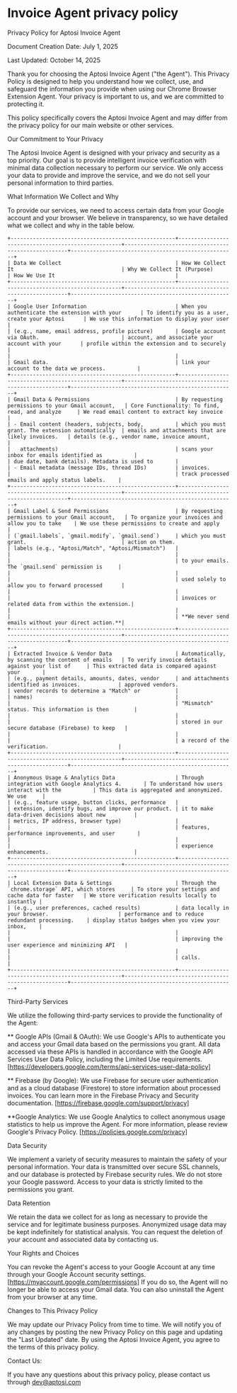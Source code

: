 # Invoice Agent privacy policy 

Privacy Policy for Aptosi Invoice Agent

Document Creation Date: July 1, 2025

Last Updated: October 14, 2025

Thank you for choosing the Aptosi Invoice Agent ("the Agent"). This Privacy Policy is designed to help you understand how we collect, use, and safeguard the information you provide when using our Chrome Browser Extension Agent. Your privacy is important to us, and we are committed to protecting it.

This policy specifically covers the Aptosi Invoice Agent and may differ from the privacy policy for our main website or other services.

Our Commitment to Your Privacy

The Aptosi Invoice Agent is designed with your privacy and security as a top priority. Our goal is to provide intelligent invoice verification with minimal data collection necessary to perform our service. We only access your data to provide and improve the service, and we do not sell your personal information to third parties.

What Information We Collect and Why

To provide our services, we need to access certain data from your Google account and your browser. We believe in transparency, so we have detailed what we collect and why in the table below.

```
+----------------------------------------------------+----------------------------------------------------+----------------------------------------------------+----------------------------------------------------+
| Data We Collect                                    | How We Collect It                                  | Why We Collect It (Purpose)                        | How We Use It                                      |
+----------------------------------------------------+----------------------------------------------------+----------------------------------------------------+----------------------------------------------------+
| Google User Information                            | When you authenticate the extension with your      | To identify you as a user, create your Aptosi      | We use this information to display your user       |
| (e.g., name, email address, profile picture)       | Google account via OAuth.                          | account, and associate your account with your      | profile within the extension and to securely       |
|                                                    |                                                    | Gmail data.                                        | link your account to the data we process.          |
+----------------------------------------------------+----------------------------------------------------+----------------------------------------------------+----------------------------------------------------+
| Gmail Data & Permissions                           | By requesting permissions to your Gmail account,   | Core Functionality: To find, read, and analyze     | We read email content to extract key invoice       |
| - Email content (headers, subjects, body,          | which you must grant. The extension automatically  | emails and attachments that are likely invoices.   | details (e.g., vendor name, invoice amount,        |
|   attachments)                                     | scans your inbox for emails identified as          |                                                    | due date, bank details). Metadata is used to       |
| - Email metadata (message IDs, thread IDs)         | invoices.                                          |                                                    | track processed emails and apply status labels.    |
+----------------------------------------------------+----------------------------------------------------+----------------------------------------------------+----------------------------------------------------+
| Gmail Label & Send Permissions                     | By requesting permissions to your Gmail account,   | To organize your invoices and allow you to take    | We use these permissions to create and apply       |
| (`gmail.labels`, `gmail.modify`, `gmail.send`)     | which you must grant.                              | action on them.                                    | labels (e.g., "Aptosi/Match", "Aptosi/Mismatch")   |
|                                                    |                                                    |                                                    | to your emails. The `gmail.send` permission is     |
|                                                    |                                                    |                                                    | used solely to allow you to forward processed      |
|                                                    |                                                    |                                                    | invoices or related data from within the extension.|
|                                                    |                                                    |                                                    | **We never send emails without your direct action.**|
+----------------------------------------------------+----------------------------------------------------+----------------------------------------------------+----------------------------------------------------+
| Extracted Invoice & Vendor Data                    | Automatically, by scanning the content of emails   | To verify invoice details against your list of     | This extracted data is compared against your       |
| (e.g., payment details, amounts, dates, vendor     | and attachments identified as invoices.            | approved vendors.                                  | vendor records to determine a "Match" or           |
| names)                                             |                                                    |                                                    | "Mismatch" status. This information is then        |
|                                                    |                                                    |                                                    | stored in our secure database (Firebase) to keep   |
|                                                    |                                                    |                                                    | a record of the verification.                      |
+----------------------------------------------------+----------------------------------------------------+----------------------------------------------------+----------------------------------------------------+
| Anonymous Usage & Analytics Data                   | Through integration with Google Analytics 4.       | To understand how users interact with the          | This data is aggregated and anonymized. We use     |
| (e.g., feature usage, button clicks, performance   |                                                    | extension, identify bugs, and improve our product. | it to make data-driven decisions about new         |
| metrics, IP address, browser type)                 |                                                    |                                                    | features, performance improvements, and user       |
|                                                    |                                                    |                                                    | experience enhancements.                           |
+----------------------------------------------------+----------------------------------------------------+----------------------------------------------------+----------------------------------------------------+
| Local Extension Data & Settings                    | Through the `chrome.storage` API, which stores     | To store your settings and cache data for faster   | We store verification results locally to instantly |
| (e.g., user preferences, cached results)           | data locally in your browser.                      | performance and to reduce redundant processing.    | display status badges when you view your inbox,    |
|                                                    |                                                    |                                                    | improving the user experience and minimizing API   |
|                                                    |                                                    |                                                    | calls.                                             |
+----------------------------------------------------+----------------------------------------------------+----------------------------------------------------+----------------------------------------------------+
```

Third-Party Services

We utilize the following third-party services to provide the functionality of the Agent:

** Google APIs (Gmail & OAuth): We use Google's APIs to authenticate you and access your Gmail data based on the permissions you grant. All data accessed via these APIs is handled in accordance with the Google API Services User Data Policy, including the Limited Use requirements. [https://developers.google.com/terms/api-services-user-data-policy]

** Firebase (by Google): We use Firebase for secure user authentication and as a cloud database (Firestore) to store information about processed invoices. You can learn more in the Firebase Privacy and Security documentation. [https://firebase.google.com/support/privacy]

**Google Analytics: We use Google Analytics to collect anonymous usage statistics to help us improve the Agent. For more information, please review Google's Privacy Policy. [https://policies.google.com/privacy]

Data Security

We implement a variety of security measures to maintain the safety of your personal information. Your data is transmitted over secure SSL channels, and our database is protected by Firebase security rules. We do not store your Google password. Access to your data is strictly limited to the permissions you grant.

Data Retention

We retain the data we collect for as long as necessary to provide the service and for legitimate business purposes. Anonymized usage data may be kept indefinitely for statistical analysis. You can request the deletion of your account and associated data by contacting us.

Your Rights and Choices

You can revoke the Agent's access to your Google Account at any time through your Google Account security settings. [https://myaccount.google.com/permissions] If you do so, the Agent will no longer be able to access your Gmail data. You can also uninstall the Agent from your browser at any time.

Changes to This Privacy Policy

We may update our Privacy Policy from time to time. We will notify you of any changes by posting the new Privacy Policy on this page and updating the "Last Updated" date. By using the Aptosi Invoice Agent, you agree to the terms of this privacy policy.

Contact Us:

If you have any questions about this privacy policy, please contact us through dev@aptosi.com 


